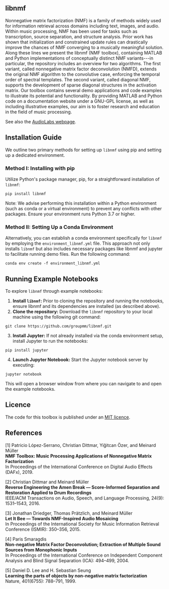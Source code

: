 ## libnmf

Nonnegative matrix factorization (NMF) is a family of methods widely used for information retrieval across domains
including text, images, and audio. Within music processing, NMF has been used for tasks such as transcription,
source separation, and structure analysis. Prior work has shown that initialization and constrained update rules can 
drastically improve the chances of NMF converging to a musically meaningful solution. Along these lines we present the 
libnmf (NMF toolbox), containing MATLAB and Python implementations of conceptually distinct NMF variants---in particular,
the repository includes an overview for two algorithms. The first variant, called nonnegative matrix factor
deconvolution (NMFD), extends the original NMF algorithm to the convolutive case, enforcing the temporal order of 
spectral templates. The second variant, called diagonal NMF, supports the development of sparse diagonal structures in 
the activation matrix. Our toolbox contains several demo applications and code examples to illustrate its potential and 
functionality. By providing MATLAB and Python code on a documentation website under a GNU-GPL license, as well as 
including illustrative examples, our aim is to foster research and education in the field of music processing.

See also the [AudioLabs webpage](https://www.audiolabs-erlangen.de/resources/MIR/NMFtoolbox).

## Installation Guide
We outline two primary methods for setting up ``libnmf`` using pip and setting up a dedicated environment.

### Method I: Installing with pip
Utilize Python's package manager, pip, for a straightforward installation of ``libnmf``:

```
pip install libnmf
```
Note: We advise performing this installation within a Python environment (such as conda or a virtual environment) 
to prevent any conflicts with other packages. Ensure your environment runs Python 3.7 or higher.

### Method II: Setting Up a Conda Environment
Alternatively, you can establish a conda environment specifically for ``libnmf`` by employing the 
``environment_libnmf.yml`` file. This approach not only installs ``libnmf`` but also includes necessary packages like
libnmf and jupyter to facilitate running demo files. Run the following command:


```
conda env create -f environment_libnmf.yml
```


## Running Example Notebooks
To explore ``libnmf`` through example notebooks:

1. **Install ``libnmf``:** Prior to cloning the repository and running the notebooks, ensure libnmf and its dependencies are installed (as described above).
2. **Clone the repository:** Download the ``libnmf`` repository to your local machine using the following git command:
   
```
git clone https://github.com/groupmm/libnmf.git
```

3. **Install Jupyter:** If not already installed via the conda environment setup, install Jupyter to run the notebooks:

```
pip install jupyter
```

4. **Launch Jupyter Notebook:** Start the Jupyter notebook server by executing: 
```
jupyter notebook
```
This will open a browser window from where you can navigate to and open the example notebooks.


## Licence
The code for this toolbox is published under an [MIT licence](LICENCE).

## References

[1] Patricio López-Serrano, Christian Dittmar, Yiğitcan Özer, and Meinard Müller\
**NMF Toolbox: Music Processing Applications of Nonnegative Matrix Factorization** \
In Proceedings of the International Conference on Digital Audio Effects (DAFx), 2019.

[2] Christian Dittmar and Meinard Müller \
**Reverse Engineering the Amen Break — Score-Informed Separation and Restoration Applied to Drum Recordings** \
IEEE/ACM Transactions on Audio, Speech, and Language Processing, 24(9): 1531–1543, 2016. 

[3] Jonathan Driedger, Thomas Prätzlich, and Meinard Müller \
**Let It Bee — Towards NMF-Inspired Audio Mosaicing** \
In Proceedings of the International Society for Music Information Retrieval Conference (ISMIR): 350–356, 2015. 

[4] Paris Smaragdis \
**Non-negative Matrix Factor Deconvolution; Extraction of Multiple Sound Sources from Monophonic Inputs** \
In Proceedings of the International Conference on Independent Component Analysis and Blind Signal Separation 
(ICA): 494–499, 2004.

[5] Daniel D. Lee and H. Sebastian Seung \
**Learning the parts of objects by non-negative matrix factorization** \
Nature, 401(6755): 788–791, 1999. 